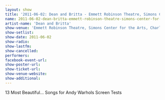 ```yaml
---
layout: show
title: '2011-06-02: Dean and Britta - Emmett Robinson Theatre, Simons Center for the Arts, Charleston, SC, USA'
name: 2011-06-02-dean-britta-emmett-robinson-theatre-simons-center-for-the-arts-charleston-sc-usa
artist-name: 'Dean and Britta'
show-venue: 'Emmett Robinson Theatre, Simons Center for the Arts, Charleston, SC, USA'
show-setlist: 
show-date: 2011-06-02
show-radio: 
show-lastfm: 
show-cancelled: 
performers: 
facebook-event-url: 
show-poster-url: 
show-ticket-url: 
show-venue-website: 
show-additional: 
---
```


13 Most Beautiful... Songs for Andy Warhols Screen Tests